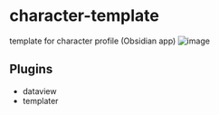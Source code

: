 # character-template
template for character profile (Obsidian app)
![image](https://github.com/foenixp/character-template/assets/102443314/696b68c2-10e0-48cd-bcc7-4e2236882c06)


## Plugins
- dataview
- templater
